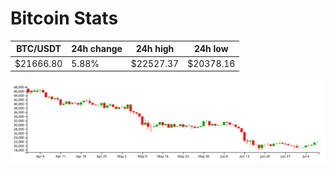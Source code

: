 # Bitcoin Stats

BTC/USDT|24h change|24h high|24h low|
|---|---|---|---|
|$21666.80|5.88%|$22527.37|$20378.16|

<img src="./chart.svg">

